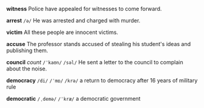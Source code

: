 **witness** 
Police have appealed for witnesses to come forward.

**arrest**
`/ə/`
He was arrested and charged with murder.

**victim** 
All these people are innocent victims.

**accuse**
The professor stands accused of stealing his student's ideas and publishing them.

**council**
*count*
`/ˈkaʊn/` `/səl/`
He sent a letter to the council to complain about the noise.

**democracy**
`/di/` `/ˈmɒ/` `/krə/`
a return to democracy after 16 years of military rule

**democratic**
`/ˌdemə/` `/ˈkræ/`
a democratic government